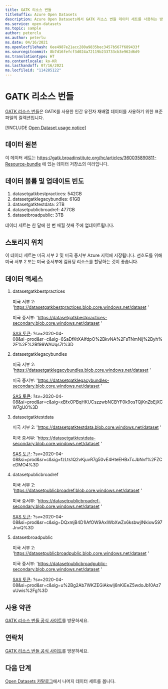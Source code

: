 ```yaml
---
title: GATK 리소스 번들
titleSuffix: Azure Open Datasets
description: Azure Open Datasets에서 GATK 리소스 번들 데이터 세트를 사용하는 방법을 알아봅니다.
ms.service: open-datasets
ms.topic: sample
author: peterclu
ms.author: peterlu
ms.date: 04/16/2021
ms.openlocfilehash: 6ee4987e21acc280a9835bec3457b567f689433f
ms.sourcegitcommit: 8b7d16fefcf3d024a72119b233733cb3e962d6d9
ms.translationtype: HT
ms.contentlocale: ko-KR
ms.lasthandoff: 07/16/2021
ms.locfileid: "114285122"
---
```

# <a name="gatk-resource-bundle"></a>GATK 리소스 번들

[GATK 리소스 번들](https://gatk.broadinstitute.org/hc/articles/360035890811-Resource-bundle)은 GATK를 사용한 인간 유전자 재배열 데이터를 사용하기 위한 표준 파일의 컬렉션입니다.

[!INCLUDE [Open Dataset usage notice](../../includes/open-datasets-usage-note.md)]

## <a name="data-source"></a>데이터 원본

이 데이터 세트는 https://gatk.broadinstitute.org/hc/articles/360035890811-Resource-bundle 에 있는 데이터 저장소의 미러입니다.

## <a name="data-volumes-and-update-frequency"></a>데이터 볼륨 및 업데이트 빈도

1. datasetgatkbestpractices: 542GB
1. datasetgatklegacybundles: 61GB
1. datasetgatktestdata: 2TB
1. datasetpublicbroadref: 477GB
1. datasetbroadpublic: 3TB

데이터 세트는 한 달에 한 번 매월 첫째 주에 업데이트됩니다.

## <a name="storage-location"></a>스토리지 위치

이 데이터 세트는 미국 서부 2 및 미국 중서부 Azure 지역에 저장됩니다. 선호도를 위해 미국 서부 2 또는 미국 중서부에 컴퓨팅 리소스를 할당하는 것이 좋습니다.

## <a name="data-access"></a>데이터 액세스

1. datasetgatkbestpractices

    미국 서부 2: 'https://datasetgatkbestpractices.blob.core.windows.net/dataset '
    
    미국 중서부: 'https://datasetgatkbestpractices-secondary.blob.core.windows.net/dataset '
    
    [SAS 토큰](../storage/common/storage-sas-overview.md): ?sv=2020-04-08&si=prod&sr=c&sig=6SaDfKtXAIfdpO%2BkvNA%2FsTNmNij%2Byh%2F%2F%2Bf98WAUqs7I%3D

2. datasetgatklegacybundles

    미국 서부 2: 'https://datasetgatklegacybundles.blob.core.windows.net/dataset '
    
    미국 중서부: 'https://datasetgatklegacybundles-secondary.blob.core.windows.net/dataset '
    
    [SAS 토큰](../storage/common/storage-sas-overview.md): ?sv=2020-04-08&si=prod&sr=c&sig=xBfxOPBqHKUCszzwbNCBYF0k9osTQjKnZbEjXCW7gU0%3D

3. datasetgatktestdata

    미국 서부 2: 'https://datasetgatktestdata.blob.core.windows.net/dataset '
    
    미국 중서부: 'https://datasetgatktestdata-secondary.blob.core.windows.net/dataset '
    
    [SAS 토큰](../storage/common/storage-sas-overview.md): ?sv=2020-04-08&si=prod&sr=c&sig=fzLts1Q2vKjuvR7g50vE4HteEHBxTcJbNvf%2FZCeDMO4%3D

4. datasetpublicbroadref
    
    미국 서부 2: 'https://datasetpublicbroadref.blob.core.windows.net/dataset '
    
    미국 중서부: 'https://datasetpublicbroadref-secondary.blob.core.windows.net/dataset '
    
    [SAS 토큰](../storage/common/storage-sas-overview.md): ?sv=2020-04-08&si=prod&sr=c&sig=DQxmjB4D1lAfOW9AxIWbXwZx6ksbwjlNkixw597JnvQ%3D

5. datasetbroadpublic

    미국 서부 2: 'https://datasetpublicbroadpublic.blob.core.windows.net/dataset '
    
    미국 중서부: 'https://datasetpublicbroadpublic-secondary.blob.core.windows.net/dataset '
    
    [SAS 토큰](../storage/common/storage-sas-overview.md): ?sv=2020-04-08&si=prod&sr=c&sig=u%2Bg2Ab7WKZEGiAkwlj6nKiEeZ5wdoJb10Az7uUwis%2Fg%3D

## <a name="use-terms"></a>사용 약관

[GATK 리소스 번들 공식 사이트](https://gatk.broadinstitute.org/hc/articles/360035890811-Resource-bundle)를 방문하세요.

## <a name="contact"></a>연락처

[GATK 리소스 번들 공식 사이트](https://gatk.broadinstitute.org/hc/articles/360035890811-Resource-bundle)를 방문하세요.

## <a name="next-steps"></a>다음 단계

[Open Datasets 카탈로그](dataset-catalog.md)에서 나머지 데이터 세트를 봅니다.